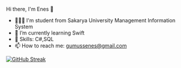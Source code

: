 Hi there, I'm Enes 👋

- 👩🏼‍🎓 I'm student from Sakarya University Management Information System
- 🌱 I’m currently learning Swift
- 🔭 Skills: C#,SQL
- 📫 How to reach me: gumussenes@gmail.com

[![GitHub Streak](https://github-readme-streak-stats.herokuapp.com?user=enesgumus&theme=dark&mode=weekly)](https://git.io/streak-stats)
